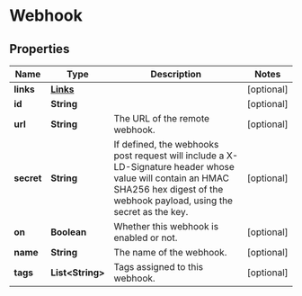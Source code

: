 
# Webhook

## Properties
Name | Type | Description | Notes
------------ | ------------- | ------------- | -------------
**links** | [**Links**](Links.md) |  |  [optional]
**id** | **String** |  |  [optional]
**url** | **String** | The URL of the remote webhook. |  [optional]
**secret** | **String** | If defined, the webhooks post request will include a X-LD-Signature header whose value will contain an HMAC SHA256 hex digest of the webhook payload, using the secret as the key. |  [optional]
**on** | **Boolean** | Whether this webhook is enabled or not. |  [optional]
**name** | **String** | The name of the webhook. |  [optional]
**tags** | **List&lt;String&gt;** | Tags assigned to this webhook. |  [optional]



